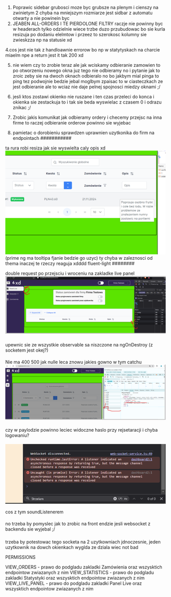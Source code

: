 1. Poprawic sidebar grubosci moze byc grubsze na plenym i cienszy na zwinietym
2 chyba na mniejszym rozmiarze jest sidbar z automatu otwarty a nie powinein byc
3. JEABEN ALL-ORDERS I TE PIERDOLONE FILTRY raczje nie powinny byc w headerach tylko odzielnie wiece trzbe duzo przubudowac bo
sie kurla resizuja po dodaniu elelmtow i przeez to szerokosc kolumny sie zwieskzza np na statusie xd

4.cos jest nie tak z handloawnie errorow bo np w statytyskach na charcie miaelm npe a return jest it tak 200 xd

5. nie wiem czy to zrobie teraz ale jak wciskamy odbieranie zamowien to po otworzeniu nowego okna juz tego nie odbieramy no i pytanie 
jak to zroic zeby sie na dwoch oknach odbieralo no bo jakbym mial pinga to ping tez podwojnie bedzie jebal moglbym zpaisac to w ciasteczkach
ze jest odbieranie ale to wciaz nie daje pelnej spojnosci miedzy oknami ;/

6. jesli ktos zostawi okienko nie ruszane i ten czas przeleci do konca i okienka sie zestackuja to i tak sie beda wyswielac z czasem 0
i odrazu znikac ;/


7. Zrobic jakis komunikat jak odbieramy ordery i checemy przejsc na inna firme to raczej odbieranie orderow powinno sie wyjebac

8. pamietac o dorobieniu sprawdzen uprawnien uzytkonika do firm na endpointach
###########

ta rura robi resiza jak sie wyswielta caly opis xd
![img_1.png](img_1.png)
(prime ng ma tooltipa fjanie bedzie go uzyc)
ty chyba w zaleznosci od thema inaczej te rzeczy reaguja xdddd fluent-light
########


double request po przejsciu i wroceniu na zakladke live panel
![img_2.png](img_2.png)

###
upewnic sie ze wszystkie observable sa niszczone na ngOnDestroy (z socketem jest okej?)

####
Nie ma 400 500 jak nulle leca znowu jakies gowno w tym catchu
![img.png](img.png)

####

czy w paylodzie powinno leciec widoczne haslo przy rejsetaracji i chyba logowaniu?

####

![img_3.png](img_3.png)

cos z tym soundListenerem


####

no trzeba by pomyslec jak to zrobic na front endzie jesli websocket z backendu sie wyjebal ;/


###

trzeba by potestowac tego socketa na 2 uzytkowniach jdnoczesnie, jeden uzytkownik na dowch okienkach wyglda ze dziala wiec not bad

PERMISSIONS

VIEW_ORDERS - prawo do podgladu zakladki Zamówienia oraz wszysktich endpointow zwiazanych z nim
VIEW_STATISTICS - prawo do podgladu zakladki Statystyki oraz wszysktich endpointow zwiazanych z nim
VIEW_LIVE_PANEL - prawo do podgladu zakladki Panel Live oraz wszysktich endpointow zwiazanych z nim
